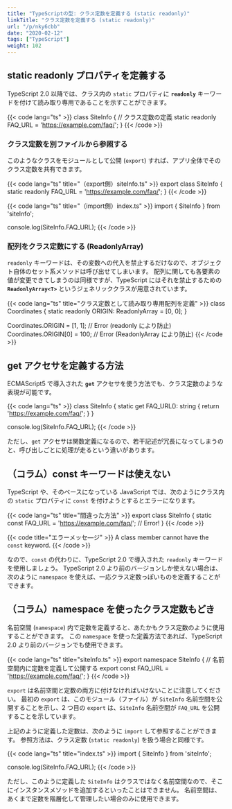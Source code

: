 ```yaml
---
title: "TypeScriptの型: クラス定数を定義する (static readonly)"
linkTitle: "クラス定数を定義する (static readonly)"
url: "/p/nky6cbb"
date: "2020-02-12"
tags: ["TypeScript"]
weight: 102
---
```


static readonly プロパティを定義する
----

TypeScript 2.0 以降では、クラス内の `static` プロパティに **`readonly`** キーワードを付けて読み取り専用であることを示すことができます。

{{< code lang="ts" >}}
class SiteInfo {
  // クラス定数の定義
  static readonly FAQ_URL = 'https://example.com/faq/';
}
{{< /code >}}

### クラス定数を別ファイルから参照する

このようなクラスをモジュールとして公開 (`export`) すれば、アプリ全体でそのクラス定数を共有できます。

{{< code lang="ts" title="（export側）siteInfo.ts" >}}
export class SiteInfo {
  static readonly FAQ_URL = 'https://example.com/faq/';
}
{{< /code >}}

{{< code lang="ts" title="（import側）index.ts" >}}
import { SiteInfo } from 'siteInfo';

console.log(SiteInfo.FAQ_URL);
{{< /code >}}

### 配列をクラス定数にする (ReadonlyArray)

`readonly` キーワードは、その変数への代入を禁止するだけなので、オブジェクト自体のセット系メソッドは呼び出せてしまいます。
配列に関しても各要素の値が変更できてしまうのは同様ですが、TypeScript にはそれを禁止するための **`ReadonlyArray<T>`** というジェネリッククラスが用意されています。

{{< code lang="ts" title="クラス定数として読み取り専用配列を定義" >}}
class Coordinates {
  static readonly ORIGIN: ReadonlyArray<number> = [0, 0];
}

Coordinates.ORIGIN = [1, 1];  // Error (readonly により防止)
Coordinates.ORIGIN[0] = 100;  // Error (ReadonlyArray により防止)
{{< /code >}}

get アクセサを定義する方法
----

ECMAScript5 で導入された **`get`** アクセサを使う方法でも、クラス定数のような表現が可能です。

{{< code lang="ts" >}}
class SiteInfo {
  static get FAQ_URL(): string {
    return 'https://example.com/faq/';
  }
}

console.log(SiteInfo.FAQ_URL);
{{< /code >}}

ただし、`get` アクセサは関数定義になるので、若干記述が冗長になってしまうのと、呼び出しごとに処理が走るという違いがあります。


（コラム）const キーワードは使えない
----

TypeScript や、そのベースになっている JavaScript では、次のようにクラス内の `static` プロパティに `const` を付けようとするとエラーになります。

{{< code lang="ts" title="間違った方法" >}}
export class SiteInfo {
  static const FAQ_URL = 'https://example.com/faq/';  // Error!
}
{{< /code >}}

{{< code title="エラーメッセ―ジ" >}}
A class member cannot have the `const` keyword.
{{< /code >}}

なので、`const` の代わりに、TypeScript 2.0 で導入された `readonly` キーワードを使用しましょう。
TypeScript 2.0 より前のバージョンしか使えない場合は、次のように `namespace` を使えば、一応クラス定数っぽいものを定義することができます。


（コラム）namespace を使ったクラス定数もどき
----

名前空間 (`namespace`) 内で定数を定義すると、あたかもクラス定数のように使用することができます。
この `namespace` を使った定義方法であれば、TypeScript 2.0 より前のバージョンでも使用できます。

{{< code lang="ts" title="siteInfo.ts" >}}
export namespace SiteInfo {
  // 名前空間内に定数を定義して公開する
  export const FAQ_URL = 'https://example.com/faq/';
}
{{< /code >}}

`export` は名前空間と定数の両方に付けなければいけないことに注意してください。
最初の `export` は、このモジュール（ファイル）が `SiteInfo` 名前空間を公開することを示し、2 つ目の `export` は、`SiteInfo` 名前空間が `FAQ_URL` を公開することを示しています。

上記のように定義した定数は、次のように `import` して参照することができます。
参照方法は、クラス定数 (`static readonly`) を扱う場合と同様です。

{{< code lang="ts" title="index.ts" >}}
import { SiteInfo } from 'siteInfo';

console.log(SiteInfo.FAQ_URL);
{{< /code >}}

ただし、このように定義した `SiteInfo` はクラスではなく名前空間なので、そこにインスタンスメソッドを追加するといったことはできません。
名前空間は、あくまで定数を階層化して管理したい場合のみに使用できます。


